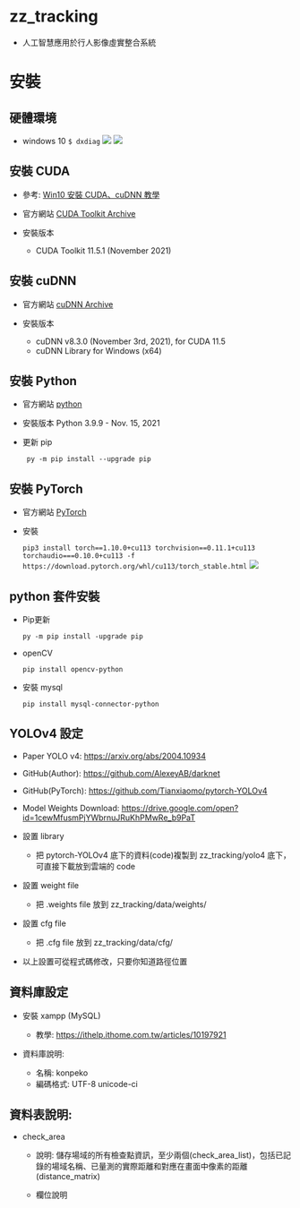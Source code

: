 # zz_tracking
* 人工智慧應用於行人影像虛實整合系統

# 安裝
## 硬體環境
* windows 10
    ```$ dxdiag```
    ![](https://i.imgur.com/RYAQTdM.png)
    ![](https://i.imgur.com/xmGqw9H.png)

## 安裝 CUDA
* 參考:
    [Win10 安裝 CUDA、cuDNN 教學](https://medium.com/ching-i/win10-%E5%AE%89%E8%A3%9D-cuda-cudnn-%E6%95%99%E5%AD%B8-c617b3b76deb)
    
* 官方網站
    [CUDA Toolkit Archive](https://developer.nvidia.com/cuda-toolkit-archive)

* 安裝版本
    * CUDA Toolkit 11.5.1 (November 2021)

## 安裝 cuDNN
* 官方網站
    [cuDNN Archive](https://developer.nvidia.com/rdp/cudnn-archive)

* 安裝版本
    * cuDNN v8.3.0 (November 3rd, 2021), for CUDA 11.5
    * cuDNN Library for Windows (x64)

## 安裝 Python
* 官方網站
    [python](https://www.python.org/)

* 安裝版本
    Python 3.9.9 - Nov. 15, 2021

* 更新 pip
    
    ``` py -m pip install --upgrade pip```

## 安裝 PyTorch
* 官方網站
    [PyTorch](https://pytorch.org/)

* 安裝
    
    ```pip3 install torch==1.10.0+cu113 torchvision==0.11.1+cu113 torchaudio===0.10.0+cu113 -f https://download.pytorch.org/whl/cu113/torch_stable.html```
    ![](https://i.imgur.com/dO7tPod.png)


## python 套件安裝
* Pip更新
    
    ```py -m pip install -upgrade pip```
    
* openCV
    
    ```pip install opencv-python```

* 安裝 mysql
    
    ```pip install mysql-connector-python```

## YOLOv4 設定

* Paper YOLO v4: https://arxiv.org/abs/2004.10934

* GitHub(Author): https://github.com/AlexeyAB/darknet

* GitHub(PyTorch): https://github.com/Tianxiaomo/pytorch-YOLOv4

* Model Weights Download: https://drive.google.com/open?id=1cewMfusmPjYWbrnuJRuKhPMwRe_b9PaT

* 設置 library
    * 把 pytorch-YOLOv4 底下的資料(code)複製到 zz_tracking/yolo4 底下，可直接下載放到雲端的 code

* 設置 weight file
    * 把 .weights file 放到 zz_tracking/data/weights/

* 設置 cfg file
    * 把 .cfg file 放到 zz_tracking/data/cfg/

* 以上設置可從程式碼修改，只要你知道路徑位置

## 資料庫設定

* 安裝 xampp (MySQL)
    * 教學: https://ithelp.ithome.com.tw/articles/10197921

* 資料庫說明:
    * 名稱: konpeko
    * 編碼格式: UTF-8 unicode-ci

## 資料表說明:
* check_area
    
    * 說明: 儲存場域的所有檢查點資訊，至少兩個(check_area_list)，包括已記錄的場域名稱、已量測的實際距離和對應在畫面中像素的距離(distance_matrix)
    
    * 欄位說明